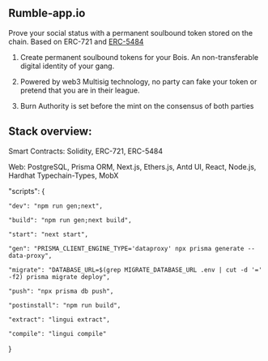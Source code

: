 ## Rumble-app.io

Prove your social status with a permanent soulbound token stored on the chain.
Based on ERC-721 and [ERC-5484](https://eips.ethereum.org/EIPS/eip-5484)

1. Create permanent soulbound tokens for your Bois. An non-transferable digital identity of your gang.

1. Powered by web3 Multisig technology, no party can fake your token or pretend that you are in their league.

1. Burn Authority is set before the mint on the consensus of both parties

## Stack overview: 

Smart Contracts: Solidity, ERC-721, ERC-5484

Web: PostgreSQL, Prisma ORM, Next.js, Ethers.js, Antd UI, React, Node.js, Hardhat Typechain-Types, MobX


"scripts": {

    "dev": "npm run gen;next",
    
    "build": "npm run gen;next build",
    
    "start": "next start",
    
    "gen": "PRISMA_CLIENT_ENGINE_TYPE='dataproxy' npx prisma generate --data-proxy",
    
    "migrate": "DATABASE_URL=$(grep MIGRATE_DATABASE_URL .env | cut -d '=' -f2) prisma migrate deploy",
    
    "push": "npx prisma db push",
    
    "postinstall": "npm run build",
    
    "extract": "lingui extract",
    
    "compile": "lingui compile"
  
  }

